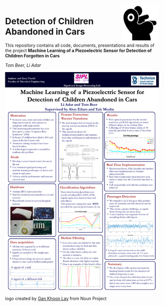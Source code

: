 <img src="logo.png" width=125 height=125 align="right">

# Detection of Children Abandoned in Cars

This repository contains all code, documents, presentations and results of the project 
**Machine Learning of a Piezoelectric Sensor for Detection of Children Forgotten in Cars**

*Tom Beer, Li Adar*

![](https://github.com/tom-beer/Detection-of-Children-Forgotten-in-Cars/blob/master/Documents%20and%20Presentations/Poster_png.png)

logo created by [Gan Khoon Lay](https://thenounproject.com/search/?q=baby%20in%20car&i=881416) from Noun Project
